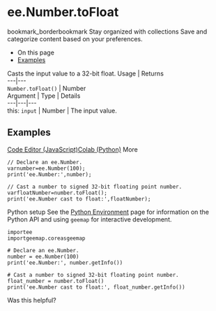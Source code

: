 
#  ee.Number.toFloat
bookmark_borderbookmark Stay organized with collections  Save and categorize content based on your preferences.
  * On this page
  * [Examples](https://developers.google.com/earth-engine/apidocs/ee-number-tofloat#examples)


Casts the input value to a 32-bit float.
Usage | Returns  
---|---  
`Number.toFloat()` | Number  
Argument | Type | Details  
---|---|---  
this: `input` | Number | The input value.  
## Examples
[Code Editor (JavaScript)](https://developers.google.com/earth-engine/apidocs/ee-number-tofloat#code-editor-javascript-sample)[Colab (Python)](https://developers.google.com/earth-engine/apidocs/ee-number-tofloat#colab-python-sample) More
```
// Declare an ee.Number.
varnumber=ee.Number(100);
print('ee.Number:',number);

// Cast a number to signed 32-bit floating point number.
varfloatNumber=number.toFloat();
print('ee.Number cast to float:',floatNumber);
```
Python setup
See the [ Python Environment](https://developers.google.com/earth-engine/guides/python_install) page for information on the Python API and using `geemap` for interactive development.
```
importee
importgeemap.coreasgeemap
```
```
# Declare an ee.Number.
number = ee.Number(100)
print('ee.Number:', number.getInfo())

# Cast a number to signed 32-bit floating point number.
float_number = number.toFloat()
print('ee.Number cast to float:', float_number.getInfo())
```

Was this helpful?
